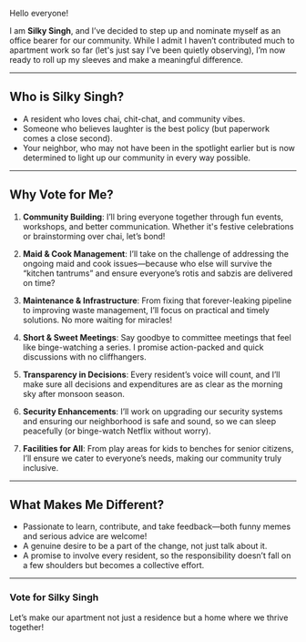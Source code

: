 Hello everyone!  

I am **Silky Singh**, and I’ve decided to step up and nominate myself as an office bearer for our community. While I admit I haven’t contributed much to apartment work so far (let's just say I’ve been quietly observing), I’m now ready to roll up my sleeves and make a meaningful difference.  

---

## **Who is Silky Singh?**  
- A resident who loves chai, chit-chat, and community vibes.  
- Someone who believes laughter is the best policy (but paperwork comes a close second).  
- Your neighbor, who may not have been in the spotlight earlier but is now determined to light up our community in every way possible.  

---

## **Why Vote for Me?**  

1. **Community Building**: I’ll bring everyone together through fun events, workshops, and better communication. Whether it's festive celebrations or brainstorming over chai, let’s bond!
   
3. **Maid & Cook Management**: I’ll take on the challenge of addressing the ongoing maid and cook issues—because who else will survive the “kitchen tantrums” and ensure everyone’s rotis and sabzis are delivered on time?  
4. **Maintenance & Infrastructure**: From fixing that forever-leaking pipeline to improving waste management, I’ll focus on practical and timely solutions. No more waiting for miracles!  
5. **Short & Sweet Meetings**: Say goodbye to committee meetings that feel like binge-watching a series. I promise action-packed and quick discussions with no cliffhangers.  
6. **Transparency in Decisions**: Every resident’s voice will count, and I’ll make sure all decisions and expenditures are as clear as the morning sky after monsoon season.  
7. **Security Enhancements**: I’ll work on upgrading our security systems and ensuring our neighborhood is safe and sound, so we can sleep peacefully (or binge-watch Netflix without worry).  
8. **Facilities for All**: From play areas for kids to benches for senior citizens, I’ll ensure we cater to everyone’s needs, making our community truly inclusive.  


---

## **What Makes Me Different?**  
- Passionate to learn, contribute, and take feedback—both funny memes and serious advice are welcome!  
- A genuine desire to be a part of the change, not just talk about it.  
- A promise to involve every resident, so the responsibility doesn’t fall on a few shoulders but becomes a collective effort.  

---

### **Vote for Silky Singh**  
Let’s make our apartment not just a residence but a home where we thrive together!  
